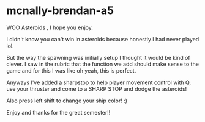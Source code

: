 # mcnally-brendan-a5
 WOO 
 Asteroids , I hope you enjoy.

I didn't know you can't win in asteroids because honestly I had never played lol. 

But the way the spawning was initially setup I thought it would be kind of clever. I saw in the rubric that the function we add should make sense to the game and for this I was like oh yeah, this is perfect.

Anyways I've added a sharpstop to help player movement control with Q, use your thruster and come to a SHARP STOP and dodge the asteroids! 

Also press left shift to change your ship color! :) 

Enjoy and thanks for the great semester!! 
